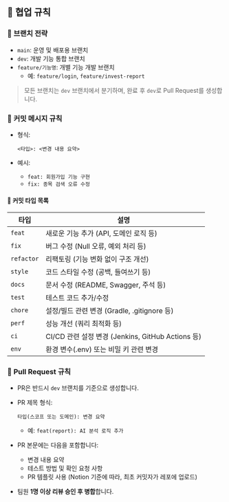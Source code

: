 ## 🤝 **협업 규칙**

### 🔀 **브랜치 전략**

- `main`: 운영 및 배포용 브랜치  
- `dev`: 개발 기능 통합 브랜치  
- `feature/기능명`: 개별 기능 개발 브랜치  
  - 예: `feature/login`, `feature/invest-report`

> 모든 브랜치는 `dev` 브랜치에서 분기하며, 완료 후 `dev`로 Pull Request를 생성합니다.

### 📝 **커밋 메시지 규칙**

- 형식:  
  ```
  <타입>: <변경 내용 요약>
  ```

- 예시:
  - `feat: 회원가입 기능 구현`
  - `fix: 종목 검색 오류 수정`

#### 🔖 커밋 타입 목록

| 타입 | 설명 |
|------|------|
| `feat` | 새로운 기능 추가 (API, 도메인 로직 등) |
| `fix` | 버그 수정 (Null 오류, 예외 처리 등) |
| `refactor` | 리팩토링 (기능 변화 없이 구조 개선) |
| `style` | 코드 스타일 수정 (공백, 들여쓰기 등) |
| `docs` | 문서 수정 (README, Swagger, 주석 등) |
| `test` | 테스트 코드 추가/수정 |
| `chore` | 설정/빌드 관련 변경 (Gradle, .gitignore 등) |
| `perf` | 성능 개선 (쿼리 최적화 등) |
| `ci` | CI/CD 관련 설정 변경 (Jenkins, GitHub Actions 등) |
| `env` | 환경 변수(.env) 또는 비밀 키 관련 변경 |

### 🔁 **Pull Request 규칙**

- PR은 반드시 `dev` 브랜치를 기준으로 생성합니다.
- PR 제목 형식:  
  ```
  타입(스코프 또는 도메인): 변경 요약
  ```
  - 예: `feat(report): AI 분석 로직 추가`

- PR 본문에는 다음을 포함합니다:
  - 변경 내용 요약
  - 테스트 방법 및 확인 요청 사항
  - PR 템플릿 사용 (Notion 기준에 따라, 최초 커밋자가 레포에 업로드)
- 팀원 **1명 이상 리뷰 승인 후 병합**합니다.
